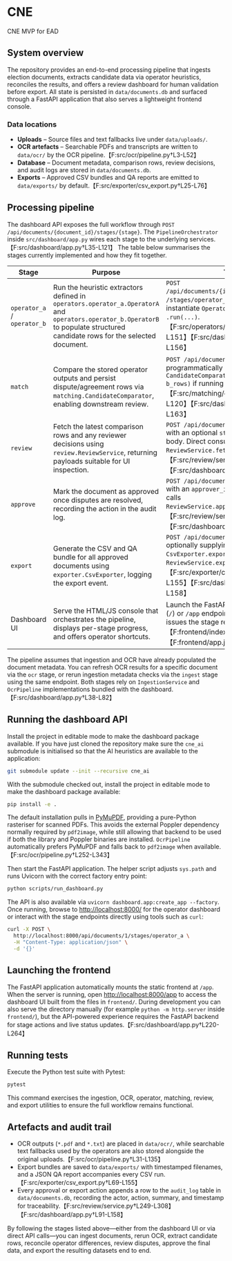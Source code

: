 # CNE

CNE MVP for EAD

## System overview

The repository provides an end-to-end processing pipeline that ingests election
documents, extracts candidate data via operator heuristics, reconciles the
results, and offers a review dashboard for human validation before export. All
state is persisted in `data/documents.db` and surfaced through a FastAPI
application that also serves a lightweight frontend console.

### Data locations

- **Uploads** – Source files and text fallbacks live under `data/uploads/`.
- **OCR artefacts** – Searchable PDFs and transcripts are written to
  `data/ocr/` by the OCR pipeline.【F:src/ocr/pipeline.py†L3-L52】
- **Database** – Document metadata, comparison rows, review decisions, and audit
  logs are stored in `data/documents.db`.
- **Exports** – Approved CSV bundles and QA reports are emitted to
  `data/exports/` by default.【F:src/exporter/csv_export.py†L25-L76】

## Processing pipeline

The dashboard API exposes the full workflow through
`POST /api/documents/{document_id}/stages/{stage}`. The
`PipelineOrchestrator` inside `src/dashboard/app.py` wires each stage to the
underlying services.【F:src/dashboard/app.py†L35-L121】 The table below summarises
the stages currently implemented and how they fit together.

| Stage | Purpose | Trigger |
| --- | --- | --- |
| `operator_a` / `operator_b` | Run the heuristic extractors defined in `operators.operator_a.OperatorA` and `operators.operator_b.OperatorB` to populate structured candidate rows for the selected document. | `POST /api/documents/{id}/stages/operator_a` or `/stages/operator_b`; alternatively instantiate `OperatorA`/`OperatorB` and call `.run(...)`.【F:src/operators/operator_a.py†L1-L151】【F:src/dashboard/app.py†L58-L156】 |
| `match` | Compare the stored operator outputs and persist dispute/agreement rows via `matching.CandidateComparator`, enabling downstream review. | `POST /api/documents/{id}/stages/match`; programmatically call `CandidateComparator.compare(a_rows, b_rows)` if running outside the API.【F:src/matching/comparator.py†L1-L120】【F:src/dashboard/app.py†L64-L163】 |
| `review` | Fetch the latest comparison rows and any reviewer decisions using `review.ReviewService`, returning payloads suitable for UI inspection. | `POST /api/documents/{id}/stages/review` with an optional `status` filter in the request body. Direct consumers can call `ReviewService.fetch_comparisons(...)`.【F:src/review/service.py†L28-L187】【F:src/dashboard/app.py†L70-L111】 |
| `approve` | Mark the document as approved once disputes are resolved, recording the action in the audit log. | `POST /api/documents/{id}/stages/approve` with an `approver_id`; programmatic usage calls `ReviewService.approve_document(...)`.【F:src/review/service.py†L249-L308】【F:src/dashboard/app.py†L82-L156】 |
| `export` | Generate the CSV and QA bundle for all approved documents using `exporter.CsvExporter`, logging the export event. | `POST /api/documents/{id}/stages/export` optionally supplying `output_dir`; or call `CsvExporter.export()` / `ReviewService.export_approved_data(...)`.【F:src/exporter/csv_export.py†L25-L155】【F:src/dashboard/app.py†L91-L158】 |
| Dashboard UI | Serve the HTML/JS console that orchestrates the pipeline, displays per-stage progress, and offers operator shortcuts. | Launch the FastAPI app and open the root (`/`) or `/app` endpoint in a browser. The UI issues the stage requests listed above.【F:frontend/index.html†L1-L82】【F:frontend/app.js†L1-L160】 |

The pipeline assumes that ingestion and OCR have already populated the document
metadata. You can refresh OCR results for a specific document via the `ocr`
stage, or rerun ingestion metadata checks via the `ingest` stage using the same
endpoint. Both stages rely on `IngestionService` and `OcrPipeline`
implementations bundled with the dashboard.【F:src/dashboard/app.py†L38-L82】

## Running the dashboard API

Install the project in editable mode to make the dashboard package available. If
you have just cloned the repository make sure the `cne_ai` submodule is
initialised so that the AI heuristics are available to the application:

```bash
git submodule update --init --recursive cne_ai
```

With the submodule checked out, install the project in editable mode to make the
dashboard package available:

```bash
pip install -e .
```

The default installation pulls in [PyMuPDF](https://pymupdf.readthedocs.io/),
providing a pure-Python rasteriser for scanned PDFs. This avoids the external
Poppler dependency normally required by `pdf2image`, while still allowing that
backend to be used if both the library and Poppler binaries are installed.
`OcrPipeline` automatically prefers PyMuPDF and falls back to `pdf2image` when
available.【F:src/ocr/pipeline.py†L252-L343】

Then start the FastAPI application. The helper script adjusts `sys.path` and
runs Uvicorn with the correct factory entry point:

```bash
python scripts/run_dashboard.py
```

The API is also available via `uvicorn dashboard.app:create_app --factory`. Once
running, browse to <http://localhost:8000/> for the operator dashboard or
interact with the stage endpoints directly using tools such as `curl`:

```bash
curl -X POST \
  http://localhost:8000/api/documents/1/stages/operator_a \
  -H "Content-Type: application/json" \
  -d '{}'
```

## Launching the frontend

The FastAPI application automatically mounts the static frontend at `/app`. When
the server is running, open <http://localhost:8000/app> to access the dashboard
UI built from the files in `frontend/`. During development you can also serve
the directory manually (for example `python -m http.server` inside `frontend/`),
but the API-powered experience requires the FastAPI backend for stage actions
and live status updates.【F:src/dashboard/app.py†L220-L264】

## Running tests

Execute the Python test suite with Pytest:

```bash
pytest
```

This command exercises the ingestion, OCR, operator, matching, review, and
export utilities to ensure the full workflow remains functional.

## Artefacts and audit trail

- OCR outputs (`*.pdf` and `*.txt`) are placed in `data/ocr/`, while searchable
  text fallbacks used by the operators are also stored alongside the original
  uploads.【F:src/ocr/pipeline.py†L31-L135】
- Export bundles are saved to `data/exports/` with timestamped filenames, and a
  JSON QA report accompanies every CSV run.【F:src/exporter/csv_export.py†L69-L155】
- Every approval or export action appends a row to the `audit_log` table in
  `data/documents.db`, recording the actor, action, summary, and timestamp for
  traceability.【F:src/review/service.py†L249-L308】【F:src/dashboard/app.py†L91-L158】

By following the stages listed above—either from the dashboard UI or via direct
API calls—you can ingest documents, rerun OCR, extract candidate rows, reconcile
operator differences, review disputes, approve the final data, and export the
resulting datasets end to end.

